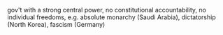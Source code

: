 gov't with a strong central power, no constitutional accountability, no individual freedoms, e.g. absolute monarchy (Saudi Arabia), dictatorship (North Korea), fascism (Germany)